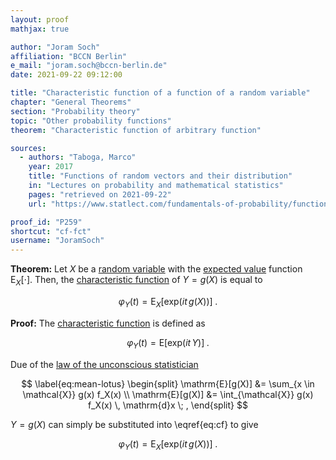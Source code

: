 ```yaml
---
layout: proof
mathjax: true

author: "Joram Soch"
affiliation: "BCCN Berlin"
e_mail: "joram.soch@bccn-berlin.de"
date: 2021-09-22 09:12:00

title: "Characteristic function of a function of a random variable"
chapter: "General Theorems"
section: "Probability theory"
topic: "Other probability functions"
theorem: "Characteristic function of arbitrary function"

sources:
  - authors: "Taboga, Marco"
    year: 2017
    title: "Functions of random vectors and their distribution"
    in: "Lectures on probability and mathematical statistics"
    pages: "retrieved on 2021-09-22"
    url: "https://www.statlect.com/fundamentals-of-probability/functions-of-random-vectors"

proof_id: "P259"
shortcut: "cf-fct"
username: "JoramSoch"
---
```



**Theorem:** Let $X$ be a [random variable](/D/rvar) with the [expected value](/D/mean) function $\mathrm{E}_X[\cdot]$. Then, the [characteristic function](/D/cf) of $Y = g(X)$ is equal to

$$ \label{eq:cf-fct}
\varphi_Y(t) = \mathrm{E}_X \left[ \mathrm{exp}(it \, g(X)) \right] \; .
$$


**Proof:** The [characteristic function](/D/cf) is defined as

$$ \label{eq:cf}
\varphi_Y(t) = \mathrm{E} \left[ \mathrm{exp}(it \, Y) \right] \; .
$$

Due of the [law of the unconscious statistician](/P/mean-lotus)

$$ \label{eq:mean-lotus}
\begin{split}
\mathrm{E}[g(X)] &= \sum_{x \in \mathcal{X}} g(x) f_X(x) \\
\mathrm{E}[g(X)] &= \int_{\mathcal{X}} g(x) f_X(x) \, \mathrm{d}x \; ,
\end{split}
$$

$Y = g(X)$ can simply be substituted into \eqref{eq:cf} to give

$$ \label{eq:cf-fct-qed}
\varphi_Y(t) = \mathrm{E}_X \left[ \mathrm{exp}(it \, g(X)) \right] \; .
$$